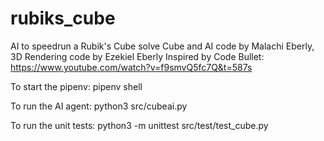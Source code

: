 # rubiks_cube
AI to speedrun a Rubik's Cube solve
Cube and AI code by Malachi Eberly, 3D Rendering code by Ezekiel Eberly
Inspired by Code Bullet: https://www.youtube.com/watch?v=f9smvQ5fc7Q&t=587s

To start the pipenv:
pipenv shell

To run the AI agent:
python3 src/cubeai.py

To run the unit tests:
python3 -m unittest src/test/test_cube.py